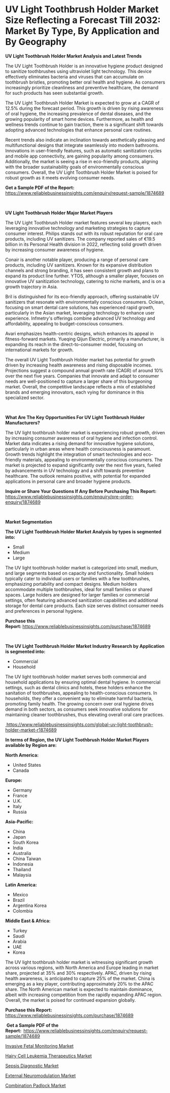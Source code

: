 <p><h1>UV Light Toothbrush Holder Market Size Reflecting a Forecast Till 2032: Market By Type, By Application and By Geography</h1></p><p><strong>UV Light Toothbrush Holder Market Analysis and Latest Trends</strong></p>
<p><p>The UV Light Toothbrush Holder is an innovative hygiene product designed to sanitize toothbrushes using ultraviolet light technology. This device effectively eliminates bacteria and viruses that can accumulate on toothbrush bristles, promoting better oral health and hygiene. As consumers increasingly prioritize cleanliness and preventive healthcare, the demand for such products has seen substantial growth.</p><p>The UV Light Toothbrush Holder Market is expected to grow at a CAGR of 12.5% during the forecast period. This growth is driven by rising awareness of oral hygiene, the increasing prevalence of dental diseases, and the growing popularity of smart home devices. Furthermore, as health and wellness trends continue to gain traction, there is a significant shift towards adopting advanced technologies that enhance personal care routines.</p><p>Recent trends also indicate an inclination towards aesthetically pleasing and multifunctional designs that integrate seamlessly into modern bathrooms. Innovations in user-friendly features, such as automatic sanitization cycles and mobile app connectivity, are gaining popularity among consumers. Additionally, the market is seeing a rise in eco-friendly products, aligning with the broader sustainability goals of environmentally conscious consumers. Overall, the UV Light Toothbrush Holder Market is poised for robust growth as it meets evolving consumer needs.</p></p>
<p><strong>Get a Sample PDF of the Report:&nbsp;</strong> <a href="https://www.reliablebusinessinsights.com/enquiry/request-sample/1874689?utm_campaign=3547&utm_medium=2&utm_source=Github&utm_content=ia&utm_term=05042025&utm_id=uv-light-toothbrush-holder">https://www.reliablebusinessinsights.com/enquiry/request-sample/1874689</a></p>
<p>&nbsp;</p>
<p><strong>UV Light Toothbrush Holder Major Market Players</strong></p>
<p><p>The UV Light Toothbrush Holder market features several key players, each leveraging innovative technology and marketing strategies to capture consumer interest. Philips stands out with its robust reputation for oral care products, including UV sanitizers. The company reported sales of €19.5 billion in its Personal Health division in 2022, reflecting solid growth driven by increasing consumer awareness of hygiene.</p><p>Conair is another notable player, producing a range of personal care products, including UV sanitizers. Known for its expansive distribution channels and strong branding, it has seen consistent growth and plans to expand its product line further. YTOS, although a smaller player, focuses on innovative UV sanitization technology, catering to niche markets, and is on a growth trajectory in Asia.</p><p>Bril is distinguished for its eco-friendly approach, offering sustainable UV sanitizers that resonate with environmentally conscious consumers. Oclean, focusing on smart dental care solutions, has experienced rapid growth, particularly in the Asian market, leveraging technology to enhance user experience. Infmetry's offerings combine advanced UV technology and affordability, appealing to budget-conscious consumers.</p><p>Avari emphasizes health-centric designs, which enhances its appeal in fitness-forward markets. Yueqing Qijun Electric, primarily a manufacturer, is expanding its reach in the direct-to-consumer model, focusing on international markets for growth.</p><p>The overall UV Light Toothbrush Holder market has potential for growth driven by increasing health awareness and rising disposable incomes. Projections suggest a compound annual growth rate (CAGR) of around 10% over the next five years. Companies that innovate and adapt to consumer needs are well-positioned to capture a larger share of this burgeoning market. Overall, the competitive landscape reflects a mix of established brands and emerging innovators, each vying for dominance in this specialized sector.</p></p>
<p>&nbsp;</p>
<p><strong>What Are The Key Opportunities For UV Light Toothbrush Holder Manufacturers?</strong></p>
<p><p>The UV light toothbrush holder market is experiencing robust growth, driven by increasing consumer awareness of oral hygiene and infection control. Market data indicates a rising demand for innovative hygiene solutions, particularly in urban areas where health consciousness is paramount. Growth trends highlight the integration of smart technologies and eco-friendly materials, appealing to environmentally conscious consumers. The market is projected to expand significantly over the next five years, fueled by advancements in UV technology and a shift towards preventive healthcare. The outlook remains positive, with potential for expanded applications in personal care and broader hygiene products.</p></p>
<p><strong>Inquire or Share Your Questions If Any Before Purchasing This Report:</strong> <a href="https://www.reliablebusinessinsights.com/enquiry/pre-order-enquiry/1874689?utm_campaign=3547&utm_medium=2&utm_source=Github&utm_content=ia&utm_term=05042025&utm_id=uv-light-toothbrush-holder">https://www.reliablebusinessinsights.com/enquiry/pre-order-enquiry/1874689</a></p>
<p>&nbsp;</p>
<p><strong>Market Segmentation</strong></p>
<p><strong>The UV Light Toothbrush Holder Market Analysis by types is segmented into:</strong></p>
<p><ul><li>Small</li><li>Medium</li><li>Large</li></ul></p>
<p><p>The UV light toothbrush holder market is categorized into small, medium, and large segments based on capacity and functionality. Small holders typically cater to individual users or families with a few toothbrushes, emphasizing portability and compact designs. Medium holders accommodate multiple toothbrushes, ideal for small families or shared spaces. Large holders are designed for larger families or commercial settings, often featuring advanced sanitization capabilities and additional storage for dental care products. Each size serves distinct consumer needs and preferences in personal hygiene.</p></p>
<p><strong>Purchase this Report:&nbsp;</strong><a href="https://www.reliablebusinessinsights.com/purchase/1874689?utm_campaign=3547&utm_medium=2&utm_source=Github&utm_content=ia&utm_term=05042025&utm_id=uv-light-toothbrush-holder">https://www.reliablebusinessinsights.com/purchase/1874689</a></p>
<p>&nbsp;</p>
<p><strong>The UV Light Toothbrush Holder Market Industry Research by Application is segmented into:</strong></p>
<p><ul><li>Commercial</li><li>Household</li></ul></p>
<p><p>The UV light toothbrush holder market serves both commercial and household applications by ensuring optimal dental hygiene. In commercial settings, such as dental clinics and hotels, these holders enhance the sanitation of toothbrushes, appealing to health-conscious consumers. In households, they offer a convenient way to eliminate harmful bacteria, promoting family health. The growing concern over oral hygiene drives demand in both sectors, as consumers seek innovative solutions for maintaining cleaner toothbrushes, thus elevating overall oral care practices.</p></p>
<p><a href="https://www.reliablebusinessinsights.com/global-uv-light-toothbrush-holder-market-r1874689?utm_campaign=3547&utm_medium=2&utm_source=Github&utm_content=ia&utm_term=05042025&utm_id=uv-light-toothbrush-holder">&nbsp;https://www.reliablebusinessinsights.com/global-uv-light-toothbrush-holder-market-r1874689</a></p>
<p><strong>In terms of Region, the UV Light Toothbrush Holder Market Players available by Region are:</strong></p>
<p>
    <p> <strong> North America: </strong>
        <ul>
            <li>United States</li>
            <li>Canada</li>
        </ul>
        </p> 
    <p> <strong> Europe: </strong>
        <ul>
            <li>Germany</li>
            <li>France</li>
            <li>U.K.</li>
            <li>Italy</li>
            <li>Russia</li>
        </ul>
        </p> 
    <p> <strong> Asia-Pacific: </strong>
        <ul>
            <li>China</li>
            <li>Japan</li>
            <li>South Korea</li>
            <li>India</li>
            <li>Australia</li>
            <li>China Taiwan</li>
            <li>Indonesia</li>
            <li>Thailand</li>
            <li>Malaysia</li>
        </ul>
        </p> 
    <p> <strong> Latin America: </strong>
        <ul>
            <li>Mexico</li>
            <li>Brazil</li>
            <li>Argentina Korea</li>
            <li>Colombia</li>
        </ul>
        </p> 
    <p> <strong> Middle East & Africa: </strong>
        <ul>
            <li>Turkey</li>
            <li>Saudi</li>
            <li>Arabia</li>
            <li>UAE</li>
            <li>Korea</li>
        </ul>
    </p>
    </p>
<p><p>The UV light toothbrush holder market is witnessing significant growth across various regions, with North America and Europe leading in market share, projected at 35% and 30% respectively. APAC, driven by rising health awareness, is anticipated to capture 25% of the market. China is emerging as a key player, contributing approximately 20% to the APAC share. The North American market is expected to maintain dominance, albeit with increasing competition from the rapidly expanding APAC region. Overall, the market is poised for continued expansion globally.</p></p>
<p><strong>Purchase this Report: </strong><a href="https://www.reliablebusinessinsights.com/purchase/1874689?utm_campaign=3547&utm_medium=2&utm_source=Github&utm_content=ia&utm_term=05042025&utm_id=uv-light-toothbrush-holder">https://www.reliablebusinessinsights.com/purchase/1874689</a></p>
<p>&nbsp;<strong>Get a Sample PDF of the Report:&nbsp;&nbsp;</strong><a href="https://www.reliablebusinessinsights.com/enquiry/request-sample/1874689?utm_campaign=3547&utm_medium=2&utm_source=Github&utm_content=ia&utm_term=05042025&utm_id=uv-light-toothbrush-holder">https://www.reliablebusinessinsights.com/enquiry/request-sample/1874689</a></p>
<p><strong></strong></p>
<p><p><a href="https://www.linkedin.com/pulse/invasive-fetal-monitoring-market-insights-encompass-historical-sj84c?utm_campaign=3547&utm_medium=2&utm_source=Github&utm_content=ia&utm_term=05042025&utm_id=uv-light-toothbrush-holder">Invasive Fetal Monitoring Market</a></p><p><a href="https://www.linkedin.com/pulse/comprehensive-hairy-cell-leukemia-therapeutics-market-report-hxshc?utm_campaign=3547&utm_medium=2&utm_source=Github&utm_content=ia&utm_term=05042025&utm_id=uv-light-toothbrush-holder">Hairy Cell Leukemia Therapeutics Market</a></p><p><a href="https://www.linkedin.com/pulse/sepsis-diagnostic-market-analysis-trends-development-hru5c?utm_campaign=3547&utm_medium=2&utm_source=Github&utm_content=ia&utm_term=05042025&utm_id=uv-light-toothbrush-holder">Sepsis Diagnostic Market</a></p><p><a href="https://www.linkedin.com/pulse/strategic-market-outlook-external-neuromodulation-key-drivers-hda1c?utm_campaign=3547&utm_medium=2&utm_source=Github&utm_content=ia&utm_term=05042025&utm_id=uv-light-toothbrush-holder">External Neuromodulation Market</a></p><p><a href="https://github.com/karydacamu/Market-Research-Report-List-1/blob/main/combination-padlock-market.md?utm_campaign=3547&utm_medium=2&utm_source=Github&utm_content=ia&utm_term=05042025&utm_id=uv-light-toothbrush-holder">Combination Padlock Market</a></p></p>